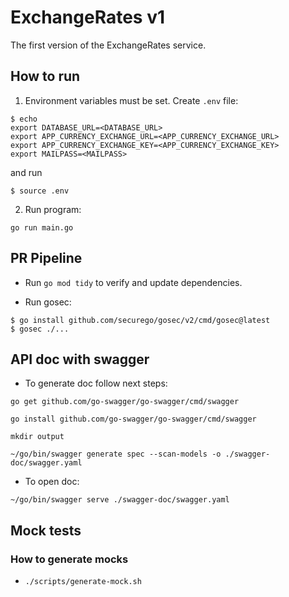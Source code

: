 # ExchangeRates v1

The first version of the ExchangeRates service.

## How to run

1. Environment variables must be set. Create `.env` file:

```bush
$ echo       
export DATABASE_URL=<DATABASE_URL>
export APP_CURRENCY_EXCHANGE_URL=<APP_CURRENCY_EXCHANGE_URL>
export APP_CURRENCY_EXCHANGE_KEY=<APP_CURRENCY_EXCHANGE_KEY>
export MAILPASS=<MAILPASS>
```

and run 

```bush
$ source .env
```

2. Run program:

`go run main.go`

## PR Pipeline

- Run `go mod tidy` to verify and update dependencies.

- Run gosec:

```
$ go install github.com/securego/gosec/v2/cmd/gosec@latest
$ gosec ./...
```

## API doc with swagger

- To generate doc follow next steps:

`go get github.com/go-swagger/go-swagger/cmd/swagger`

`go install github.com/go-swagger/go-swagger/cmd/swagger`

`mkdir output`

`~/go/bin/swagger generate spec --scan-models -o ./swagger-doc/swagger.yaml`

- To open doc:

`~/go/bin/swagger serve ./swagger-doc/swagger.yaml`

## Mock tests

### How to generate mocks

- `./scripts/generate-mock.sh`
